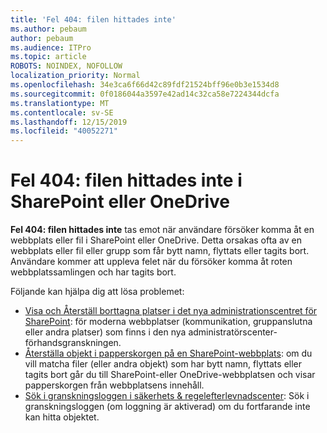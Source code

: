 ```yaml
---
title: 'Fel 404: filen hittades inte'
ms.author: pebaum
author: pebaum
ms.audience: ITPro
ms.topic: article
ROBOTS: NOINDEX, NOFOLLOW
localization_priority: Normal
ms.openlocfilehash: 34e3ca6f66d42c89fdf21524bff96e0b3e1534d8
ms.sourcegitcommit: 0f0186044a3597e42ad14c32ca58e7224344dcfa
ms.translationtype: MT
ms.contentlocale: sv-SE
ms.lasthandoff: 12/15/2019
ms.locfileid: "40052271"
---
```

# <a name="error-404-file-not-found-in-sharepoint-or-onedrive"></a>Fel 404: filen hittades inte i SharePoint eller OneDrive

**Fel 404: filen hittades inte** tas emot när användare försöker komma åt en webbplats eller fil i SharePoint eller OneDrive. Detta orsakas ofta av en webbplats eller fil eller grupp som får bytt namn, flyttats eller tagits bort.
Användare kommer att uppleva felet när du försöker komma åt roten webbplatssamlingen och har tagits bort.

Följande kan hjälpa dig att lösa problemet:
- [Visa och Återställ borttagna platser i det nya administrationscentret för SharePoint](https://docs.microsoft.com/sharepoint/view-and-restore-deleted-sites-in-new-admin-center): för moderna webbplatser (kommunikation, gruppanslutna eller andra platser) som finns i den nya administratörscenter-förhandsgranskningen.
- [Återställa objekt i papperskorgen på en SharePoint-webbplats](https://support.office.com/article/Restore-items-in-the-Recycle-Bin-of-a-SharePoint-site-6df466b6-55f2-4898-8d6e-c0dff851a0be): om du vill matcha filer (eller andra objekt) som har bytt namn, flyttats eller tagits bort går du till SharePoint-eller OneDrive-webbplatsen och visar papperskorgen från webbplatsens innehåll.
- [Sök i granskningsloggen i säkerhets &amp; regelefterlevnadscenter](https://docs.microsoft.com/office365/securitycompliance/search-the-audit-log-in-security-and-compliance): Sök i granskningsloggen (om loggning är aktiverad) om du fortfarande inte kan hitta objektet.
